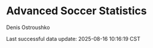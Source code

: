 # Advanced Soccer Statistics
Denis Ostroushko

<!-- gfm -->

Last successful data update: 2025-08-16 10:16:19 CST
